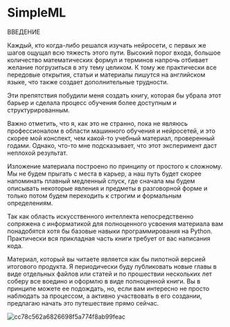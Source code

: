 # SimpleML
ВВЕДЕНИЕ

Каждый, кто когда-либо решался изучать нейросети, с первых же шагов ощущал всю тяжесть этого пути. Высокий порог входа, большое количество математических формул и терминов напрочь отбивает желание погрузиться в эту тему целиком. К тому же практически все передовые открытия, статьи и материалы пишутся на английском языке, что также создает дополнительные трудности. 

Эти препятствия побудили меня создать книгу, которая бы убрала этот барьер и сделала процесс обучения более доступным и структурированным. 

Важно отметить, что я, как это не странно, пока не являюсь профессионалом в области машинного обучения и нейросетей, и это скорее мой конспект, чем какой-то учебный материал, проверенный годами. Однако, что-то мне подсказывает, что этот эксперимент даст неплохой результат.

Изложение материала построено по принципу от простого к сложному. Мы не будем прыгать с места в карьер, а наш путь будет скорее напоминать плавный медленный спуск, где сначала мы будем описывать некоторые явления и предметы в разговорной форме и только потом будем переходить к строгим и формальным определениям. 

Так как область искусственного интеллекта непосредственно сопряжена с информатикой для полноценного усвоения материала вам понадобятся хотя бы базовые навыки программирования на Python. Практически вся прикладная часть книги требует от вас написания кода. 

Материал, который вы читаете является как бы пилотной версией итогового продукта. Я периодически буду публиковать новые главы в виде отдельных файлов или статей и по прошествии нескольких лет соберу все воедино и оформлю в виде полноценной книги. Вы в принципе можете ее подождать, но, если вам интересно не просто наблюдать за процессом, а активно участвовать в его создании, предлагаю начать это путешествие прямо сейчас.

![cc78c562a6826698f5a774f8ab99feac](https://github.com/user-attachments/assets/bf405119-4059-4079-9b39-bff0420cda0d)

